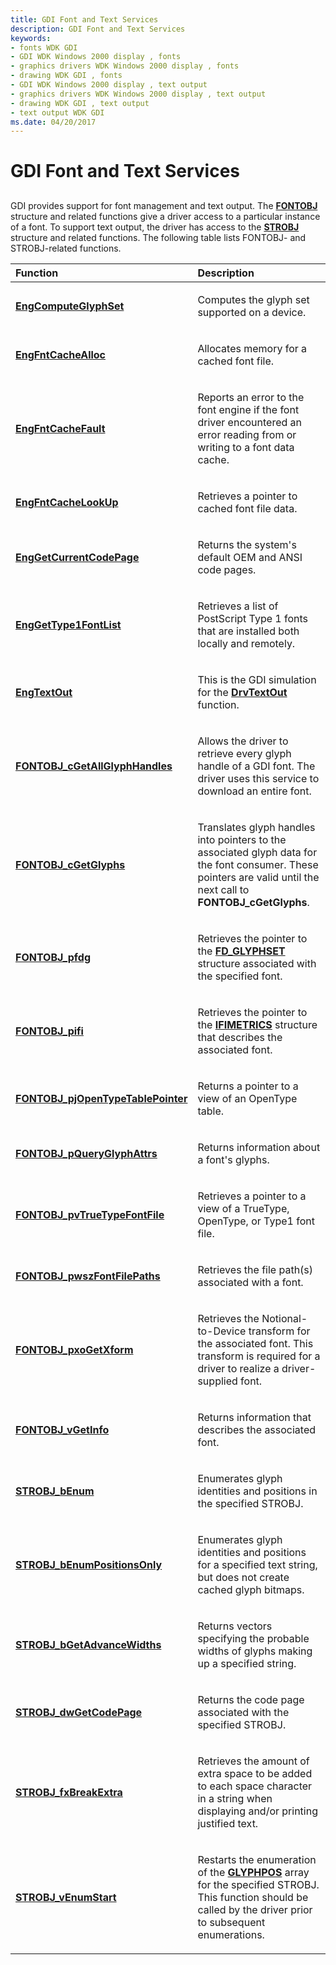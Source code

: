 ```yaml
---
title: GDI Font and Text Services
description: GDI Font and Text Services
keywords:
- fonts WDK GDI
- GDI WDK Windows 2000 display , fonts
- graphics drivers WDK Windows 2000 display , fonts
- drawing WDK GDI , fonts
- GDI WDK Windows 2000 display , text output
- graphics drivers WDK Windows 2000 display , text output
- drawing WDK GDI , text output
- text output WDK GDI
ms.date: 04/20/2017
---
```


# GDI Font and Text Services


## <span id="ddk_gdi_font_and_text_services_gg"></span><span id="DDK_GDI_FONT_AND_TEXT_SERVICES_GG"></span>


GDI provides support for font management and text output. The [**FONTOBJ**](/windows/win32/api/winddi/ns-winddi-fontobj) structure and related functions give a driver access to a particular instance of a font. To support text output, the driver has access to the [**STROBJ**](/windows/win32/api/winddi/ns-winddi-strobj) structure and related functions. The following table lists FONTOBJ- and STROBJ-related functions.

<table>
<colgroup>
<col width="50%" />
<col width="50%" />
</colgroup>
<thead>
<tr class="header">
<th align="left">Function</th>
<th align="left">Description</th>
</tr>
</thead>
<tbody>
<tr class="odd">
<td align="left"><p><a href="/windows/win32/api/winddi/nf-winddi-engcomputeglyphset" data-raw-source="[&lt;strong&gt;EngComputeGlyphSet&lt;/strong&gt;](/windows/win32/api/winddi/nf-winddi-engcomputeglyphset)"><strong>EngComputeGlyphSet</strong></a></p></td>
<td align="left"><p>Computes the glyph set supported on a device.</p></td>
</tr>
<tr class="even">
<td align="left"><p><a href="/windows/win32/api/winddi/nf-winddi-engfntcachealloc" data-raw-source="[&lt;strong&gt;EngFntCacheAlloc&lt;/strong&gt;](/windows/win32/api/winddi/nf-winddi-engfntcachealloc)"><strong>EngFntCacheAlloc</strong></a></p></td>
<td align="left"><p>Allocates memory for a cached font file.</p></td>
</tr>
<tr class="odd">
<td align="left"><p><a href="/windows/win32/api/winddi/nf-winddi-engfntcachefault" data-raw-source="[&lt;strong&gt;EngFntCacheFault&lt;/strong&gt;](/windows/win32/api/winddi/nf-winddi-engfntcachefault)"><strong>EngFntCacheFault</strong></a></p></td>
<td align="left"><p>Reports an error to the font engine if the font driver encountered an error reading from or writing to a font data cache.</p></td>
</tr>
<tr class="even">
<td align="left"><p><a href="/windows/win32/api/winddi/nf-winddi-engfntcachelookup" data-raw-source="[&lt;strong&gt;EngFntCacheLookUp&lt;/strong&gt;](/windows/win32/api/winddi/nf-winddi-engfntcachelookup)"><strong>EngFntCacheLookUp</strong></a></p></td>
<td align="left"><p>Retrieves a pointer to cached font file data.</p></td>
</tr>
<tr class="odd">
<td align="left"><p><a href="/windows/win32/api/winddi/nf-winddi-enggetcurrentcodepage" data-raw-source="[&lt;strong&gt;EngGetCurrentCodePage&lt;/strong&gt;](/windows/win32/api/winddi/nf-winddi-enggetcurrentcodepage)"><strong>EngGetCurrentCodePage</strong></a></p></td>
<td align="left"><p>Returns the system's default OEM and ANSI code pages.</p></td>
</tr>
<tr class="even">
<td align="left"><p><a href="/windows/win32/api/winddi/nf-winddi-enggettype1fontlist" data-raw-source="[&lt;strong&gt;EngGetType1FontList&lt;/strong&gt;](/windows/win32/api/winddi/nf-winddi-enggettype1fontlist)"><strong>EngGetType1FontList</strong></a></p></td>
<td align="left"><p>Retrieves a list of PostScript Type 1 fonts that are installed both locally and remotely.</p></td>
</tr>
<tr class="odd">
<td align="left"><p><a href="/windows/win32/api/winddi/nf-winddi-engtextout" data-raw-source="[&lt;strong&gt;EngTextOut&lt;/strong&gt;](/windows/win32/api/winddi/nf-winddi-engtextout)"><strong>EngTextOut</strong></a></p></td>
<td align="left"><p>This is the GDI simulation for the <a href="/windows/win32/api/winddi/nf-winddi-drvtextout" data-raw-source="[&lt;strong&gt;DrvTextOut&lt;/strong&gt;](/windows/win32/api/winddi/nf-winddi-drvtextout)"><strong>DrvTextOut</strong></a> function.</p></td>
</tr>
<tr class="even">
<td align="left"><p><a href="/windows/win32/api/winddi/nf-winddi-fontobj_cgetallglyphhandles" data-raw-source="[&lt;strong&gt;FONTOBJ_cGetAllGlyphHandles&lt;/strong&gt;](/windows/win32/api/winddi/nf-winddi-fontobj_cgetallglyphhandles)"><strong>FONTOBJ_cGetAllGlyphHandles</strong></a></p></td>
<td align="left"><p>Allows the driver to retrieve every glyph handle of a GDI font. The driver uses this service to download an entire font.</p></td>
</tr>
<tr class="odd">
<td align="left"><p><a href="/windows/win32/api/winddi/nf-winddi-fontobj_cgetglyphs" data-raw-source="[&lt;strong&gt;FONTOBJ_cGetGlyphs&lt;/strong&gt;](/windows/win32/api/winddi/nf-winddi-fontobj_cgetglyphs)"><strong>FONTOBJ_cGetGlyphs</strong></a></p></td>
<td align="left"><p>Translates glyph handles into pointers to the associated glyph data for the font consumer. These pointers are valid until the next call to <strong>FONTOBJ_cGetGlyphs</strong>.</p></td>
</tr>
<tr class="even">
<td align="left"><p><a href="/windows/win32/api/winddi/nf-winddi-fontobj_pfdg" data-raw-source="[&lt;strong&gt;FONTOBJ_pfdg&lt;/strong&gt;](/windows/win32/api/winddi/nf-winddi-fontobj_pfdg)"><strong>FONTOBJ_pfdg</strong></a></p></td>
<td align="left"><p>Retrieves the pointer to the <a href="/windows/win32/api/winddi/ns-winddi-fd_glyphset" data-raw-source="[&lt;strong&gt;FD_GLYPHSET&lt;/strong&gt;](/windows/win32/api/winddi/ns-winddi-_fd_glyphset)"><strong>FD_GLYPHSET</strong></a> structure associated with the specified font.</p></td>
</tr>
<tr class="odd">
<td align="left"><p><a href="/windows/win32/api/winddi/nf-winddi-fontobj_pifi" data-raw-source="[&lt;strong&gt;FONTOBJ_pifi&lt;/strong&gt;](/windows/win32/api/winddi/nf-winddi-fontobj_pifi)"><strong>FONTOBJ_pifi</strong></a></p></td>
<td align="left"><p>Retrieves the pointer to the <a href="/windows/win32/api/winddi/ns-winddi-ifimetrics" data-raw-source="[&lt;strong&gt;IFIMETRICS&lt;/strong&gt;](/windows/win32/api/winddi/ns-winddi-_ifimetrics)"><strong>IFIMETRICS</strong></a> structure that describes the associated font.</p></td>
</tr>
<tr class="even">
<td align="left"><p><a href="/windows/win32/api/winddi/nf-winddi-fontobj_pjopentypetablepointer" data-raw-source="[&lt;strong&gt;FONTOBJ_pjOpenTypeTablePointer&lt;/strong&gt;](/windows/win32/api/winddi/nf-winddi-fontobj_pjopentypetablepointer)"><strong>FONTOBJ_pjOpenTypeTablePointer</strong></a></p></td>
<td align="left"><p>Returns a pointer to a view of an OpenType table.</p></td>
</tr>
<tr class="odd">
<td align="left"><p><a href="/windows/win32/api/winddi/nf-winddi-fontobj_pqueryglyphattrs" data-raw-source="[&lt;strong&gt;FONTOBJ_pQueryGlyphAttrs&lt;/strong&gt;](/windows/win32/api/winddi/nf-winddi-fontobj_pqueryglyphattrs)"><strong>FONTOBJ_pQueryGlyphAttrs</strong></a></p></td>
<td align="left"><p>Returns information about a font's glyphs.</p></td>
</tr>
<tr class="even">
<td align="left"><p><a href="/windows/win32/api/winddi/nf-winddi-fontobj_pvtruetypefontfile" data-raw-source="[&lt;strong&gt;FONTOBJ_pvTrueTypeFontFile&lt;/strong&gt;](/windows/win32/api/winddi/nf-winddi-fontobj_pvtruetypefontfile)"><strong>FONTOBJ_pvTrueTypeFontFile</strong></a></p></td>
<td align="left"><p>Retrieves a pointer to a view of a TrueType, OpenType, or Type1 font file.</p></td>
</tr>
<tr class="odd">
<td align="left"><p><a href="/windows/win32/api/winddi/nf-winddi-fontobj_pwszfontfilepaths" data-raw-source="[&lt;strong&gt;FONTOBJ_pwszFontFilePaths&lt;/strong&gt;](/windows/win32/api/winddi/nf-winddi-fontobj_pwszfontfilepaths)"><strong>FONTOBJ_pwszFontFilePaths</strong></a></p></td>
<td align="left"><p>Retrieves the file path(s) associated with a font.</p></td>
</tr>
<tr class="even">
<td align="left"><p><a href="/windows/win32/api/winddi/nf-winddi-fontobj_pxogetxform" data-raw-source="[&lt;strong&gt;FONTOBJ_pxoGetXform&lt;/strong&gt;](/windows/win32/api/winddi/nf-winddi-fontobj_pxogetxform)"><strong>FONTOBJ_pxoGetXform</strong></a></p></td>
<td align="left"><p>Retrieves the Notional-to-Device transform for the associated font. This transform is required for a driver to realize a driver-supplied font.</p></td>
</tr>
<tr class="odd">
<td align="left"><p><a href="/windows/win32/api/winddi/nf-winddi-fontobj_vgetinfo" data-raw-source="[&lt;strong&gt;FONTOBJ_vGetInfo&lt;/strong&gt;](/windows/win32/api/winddi/nf-winddi-fontobj_vgetinfo)"><strong>FONTOBJ_vGetInfo</strong></a></p></td>
<td align="left"><p>Returns information that describes the associated font.</p></td>
</tr>
<tr class="even">
<td align="left"><p><a href="/windows/win32/api/winddi/nf-winddi-strobj_benum" data-raw-source="[&lt;strong&gt;STROBJ_bEnum&lt;/strong&gt;](/windows/win32/api/winddi/nf-winddi-strobj_benum)"><strong>STROBJ_bEnum</strong></a></p></td>
<td align="left"><p>Enumerates glyph identities and positions in the specified STROBJ.</p></td>
</tr>
<tr class="odd">
<td align="left"><p><a href="/windows/win32/api/winddi/nf-winddi-strobj_benumpositionsonly" data-raw-source="[&lt;strong&gt;STROBJ_bEnumPositionsOnly&lt;/strong&gt;](/windows/win32/api/winddi/nf-winddi-strobj_benumpositionsonly)"><strong>STROBJ_bEnumPositionsOnly</strong></a></p></td>
<td align="left"><p>Enumerates glyph identities and positions for a specified text string, but does not create cached glyph bitmaps.</p></td>
</tr>
<tr class="even">
<td align="left"><p><a href="/windows/win32/api/winddi/nf-winddi-strobj_bgetadvancewidths" data-raw-source="[&lt;strong&gt;STROBJ_bGetAdvanceWidths&lt;/strong&gt;](/windows/win32/api/winddi/nf-winddi-strobj_bgetadvancewidths)"><strong>STROBJ_bGetAdvanceWidths</strong></a></p></td>
<td align="left"><p>Returns vectors specifying the probable widths of glyphs making up a specified string.</p></td>
</tr>
<tr class="odd">
<td align="left"><p><a href="/windows/win32/api/winddi/nf-winddi-strobj_dwgetcodepage" data-raw-source="[&lt;strong&gt;STROBJ_dwGetCodePage&lt;/strong&gt;](/windows/win32/api/winddi/nf-winddi-strobj_dwgetcodepage)"><strong>STROBJ_dwGetCodePage</strong></a></p></td>
<td align="left"><p>Returns the code page associated with the specified STROBJ.</p></td>
</tr>
<tr class="even">
<td align="left"><p><a href="/windows/win32/api/winddi/nf-winddi-strobj_fxbreakextra" data-raw-source="[&lt;strong&gt;STROBJ_fxBreakExtra&lt;/strong&gt;](/windows/win32/api/winddi/nf-winddi-strobj_fxbreakextra)"><strong>STROBJ_fxBreakExtra</strong></a></p></td>
<td align="left"><p>Retrieves the amount of extra space to be added to each space character in a string when displaying and/or printing justified text.</p></td>
</tr>
<tr class="odd">
<td align="left"><p><a href="/windows/win32/api/winddi/nf-winddi-strobj_venumstart" data-raw-source="[&lt;strong&gt;STROBJ_vEnumStart&lt;/strong&gt;](/windows/win32/api/winddi/nf-winddi-strobj_venumstart)"><strong>STROBJ_vEnumStart</strong></a></p></td>
<td align="left"><p>Restarts the enumeration of the <a href="/windows/win32/api/winddi/ns-winddi-glyphpos" data-raw-source="[&lt;strong&gt;GLYPHPOS&lt;/strong&gt;](/windows/win32/api/winddi/ns-winddi-_glyphpos)"><strong>GLYPHPOS</strong></a> array for the specified STROBJ. This function should be called by the driver prior to subsequent enumerations.</p></td>
</tr>
</tbody>
</table>

 

